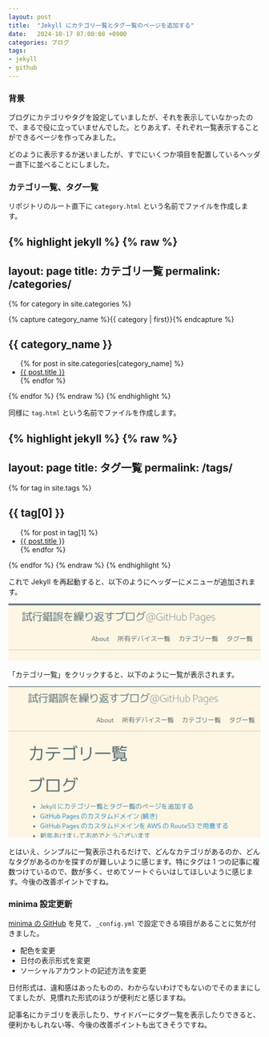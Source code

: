 ```yaml
---
layout: post
title:  "Jekyll にカテゴリ一覧とタグ一覧のページを追加する"
date:   2024-10-17 07:00:08 +0900
categories: ブログ
tags:
- jekyll
- github
---
```

### 背景
ブログにカテゴリやタグを設定していましたが、それを表示していなかったので、まるで役に立っていませんでした。とりあえず、それぞれ一覧表示することができるページを作ってみました。

どのように表示するか迷いましたが、すでにいくつか項目を配置しているヘッダー直下に並べることにしました。

### カテゴリ一覧、タグ一覧
リポジトリのルート直下に `category.html` という名前でファイルを作成します。

{% highlight jekyll %}
{% raw %}
---
layout: page
title: カテゴリ一覧
permalink: /categories/
---
{% for category in site.categories %}
<article>
    {% capture category_name %}{{ category | first}}{% endcapture %}
    <h1 id="tag.{{ category_name }}">{{ category_name }}</h1>
    <ul>
        {% for post in site.categories[category_name] %}
        <li><a href="{{ post.url }}">{{ post.title }}</a></li>
        {% endfor %}
    </ul>
</article>
{% endfor %}
{% endraw %}
{% endhighlight %}

同様に `tag.html` という名前でファイルを作成します。

{% highlight jekyll %}
{% raw %}
---
layout: page
title: タグ一覧
permalink: /tags/
---
{% for tag in site.tags %}
<article>
    <h1 id="tag.{{ tag[0] }}">{{ tag[0] }}</h1>
    <ul>
        {% for post in tag[1] %}
        <li><a href="{{ post.url }}">{{ post.title }}</a></li>
        {% endfor %}
    </ul>
</article>
{% endfor %}
{% endraw %}
{% endhighlight %}


これで Jekyll を再起動すると、以下のようにヘッダーにメニューが追加されます。

![メニュー項目][img01]

「カテゴリ一覧」をクリックすると、以下のように一覧が表示されます。

![カテゴリ一覧][img02]

とはいえ、シンプルに一覧表示されるだけで、どんなカテゴリがあるのか、どんなタグがあるのかを探すのが難しいように感じます。特にタグは 1 つの記事に複数つけているので、数が多く、せめてソートぐらいはしてほしいように感じます。今後の改善ポイントですね。


### minima 設定更新
[minima の GitHub][minima] を見て、`_config.yml` で設定できる項目があることに気が付きました。

* 配色を変更
* 日付の表示形式を変更
* ソーシャルアカウントの記述方法を変更

日付形式は、違和感はあったものの、わからないわけでもないのでそのままにしてましたが、見慣れた形式のほうが便利だと感じますね。

記事名にカテゴリを表示したり、サイドバーにタグ一覧を表示したりできると、便利かもしれない等、今後の改善ポイントも出てきそうですね。


[minima]: https://github.com/jekyll/minima/blob/master/_config.yml

[img01]:/assets/images/2024/10/ss-20241017-01.png
[img02]:/assets/images/2024/10/ss-20241017-02.png
